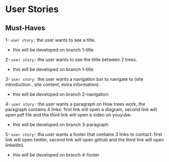# User Stories

## Must-Haves

1- `user story:` the user wants to see a title.

- this will be developed on branch 1-title

2- `user story:` the user wants to see the tiltle between 2 trees.

- this will be developed on branch 1-title

3- `user story:` the user wants a navigation bar to navigate to (site introduction
, site content, extra information).

- this will be developed on branch 2-navigation

4- `user story:` the user wants a paragraph on How trees work, the paragraph
contains 4 links: first link will open a diagram, second link will open
pdf file and the third link will open a video on youyube.

- this will be developed on branch 3-paragraph

5- `user story:` tha user wants a footer that contains 3 links to contact:
first link will open twitter, second link will open github and
the third link will open linkedin).

- this will be developed on branch 4-footer
